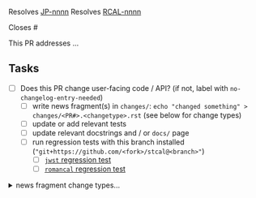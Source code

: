 <!-- If this PR closes a JIRA ticket, make sure the title starts with the JIRA issue number,
for example JP-1234: <Fix a bug> -->

Resolves [JP-nnnn](https://jira.stsci.edu/browse/JP-nnnn)
Resolves [RCAL-nnnn](https://jira.stsci.edu/browse/RCAL-nnnn)

<!-- If this PR closes a GitHub issue, reference it here by its number -->

Closes #

<!-- describe the changes comprising this PR here -->

This PR addresses ...

<!-- if you can't perform these tasks due to permissions, please ask a maintainer to do them -->
## Tasks
- [ ] Does this PR change user-facing code / API? (if not, label with `no-changelog-entry-needed`)
  - [ ] write news fragment(s) in `changes/`: `echo "changed something" > changes/<PR#>.<changetype>.rst` (see below for change types)
  - [ ] update or add relevant tests
  - [ ] update relevant docstrings and / or `docs/` page
  - [ ] run regression tests with this branch installed (`"git+https://github.com/<fork>/stcal@<branch>"`)
    - [ ] [`jwst` regression test](https://github.com/spacetelescope/RegressionTests/actions/workflows/jwst.yml) 
    - [ ] [`romancal` regression test](https://github.com/spacetelescope/RegressionTests/actions/workflows/romancal.yml)

<details><summary>news fragment change types...</summary>

- ``changes/<PR#>.apichange.rst``: change to public API
- ``changes/<PR#>.bugfix.rst``: fixes an issue
- ``changes/<PR#>.general.rst``: infrastructure or miscellaneous change
</details>
